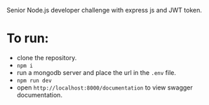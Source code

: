 Senior Node.js developer challenge with express js and JWT token.

# To run:
- clone the repository.
- `npm i`
- run a mongodb server and place the url in the `.env` file.
- `npm run dev`
- open `http://localhost:8000/documentation` to view swagger documentation.
